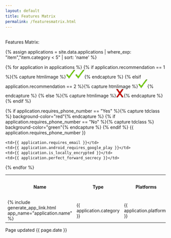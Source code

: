 ```yaml
---
layout: default
title: Features Matrix
permalink: /featuresmatrix.html
---
```


<br>
Features Matrix:

{% assign applications = site.data.applications | where_exp: "item","item.category < 5" | sort: 'name' %}

<table>
<th>Name</th>
<th>Type</th>
<th>Platforms</th>
<th>Country of Origin</th>
<th>Requires Phone#</th>
<th>Requires email</th>
<th>Requires Google Play</th>
<th>Locally Encrypted Data</th>
<th>Uses Perfect Forward Secrecy</th>

{% for application in applications %}
{% if application.recommendation == 1 %}{% capture htmlimage %}<img src="images/checkmark.gif"><img src="images/checkmark.gif">{% endcapture %}
{% elsif application.recommendation == 2 %}{% capture htmlimage %}<img src="images/checkmark.gif">{% endcapture %}
{% else %}{% capture htmlimage %}<img src="images/x.gif">{% endcapture %}
{% endif %}
<tr>
	<td>{% include generate_app_link.html app_name="application.name" %}</td>
	<td>{{ application.category }}</td>
	<td>{{ application.platforms }}</td>
	<td>{{ application.country_origin }}</td>
{% if application.requires_phone_number == "Yes" %}{% capture tdclass %} background-color="red"{% endcapture %}
{% if application.requires_phone_number == "No" %}{% capture tdclass %} background-color="green"{% endcapture %}
{% endif %}
	<td{{ tdclass }}>{{ application.requires_phone_number }}</td>

	<td>{{ application.requires_email }}</td>
	<td>{{ application.android_requires_google_play }}</td>
	<td>{{ application.is_locally_encrypted }}</td>
	<td>{{ application.perfect_forward_secrecy }}</td>
</tr>
{% endfor %}

</table>
Page updated {{ page.date }}<br>
